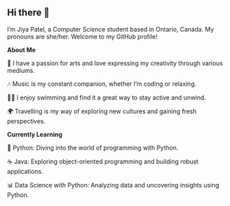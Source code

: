 ## Hi there 👋

<!--
**jiyab-patel/jiyab-patel** is a ✨ _special_ ✨ repository because its `README.md` (this file) appears on your GitHub profile.

Here are some ideas to get you started:

- 🔭 I’m currently working on ...
- 🌱 I’m currently learning ...
- 👯 I’m looking to collaborate on ...
- 🤔 I’m looking for help with ...
- 💬 Ask me about ...
- 📫 How to reach me: ...
- 😄 Pronouns: ...
- ⚡ Fun fact: ...
-->

I’m Jiya Patel, a Computer Science student based in Ontario, Canada. My pronouns are she/her. Welcome to my GitHub profile!

**About Me**

🎨 I have a passion for arts and love expressing my creativity through various mediums.

🎶 Music is my constant companion, whether I’m coding or relaxing.

🏊‍♀️ I enjoy swimming and find it a great way to stay active and unwind.

🌍 Travelling is my way of exploring new cultures and gaining fresh perspectives.

**Currently Learning**

🐍 Python: Diving into the world of programming with Python.

☕ Java: Exploring object-oriented programming and building robust applications.

📊 Data Science with Python: Analyzing data and uncovering insights using Python.

